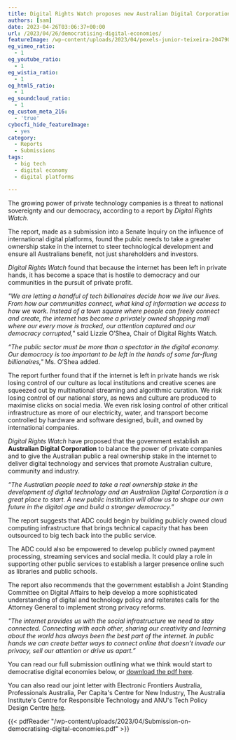 ```yaml
---
title: Digital Rights Watch proposes new Australian Digital Corporation to balance the scales with big tech
authors: [sam]
date: 2023-04-26T03:06:37+00:00
url: /2023/04/26/democratising-digital-economies/
featureImage: /wp-content/uploads/2023/04/pexels-junior-teixeira-2047905-scaled-e1682478278320.jpg
eg_vimeo_ratio:
  - 1
eg_youtube_ratio:
  - 1
eg_wistia_ratio:
  - 1
eg_html5_ratio:
  - 1
eg_soundcloud_ratio:
  - 1
eg_custom_meta_216:
  - 'true'
cybocfi_hide_featureImage:
  - yes
category:
  - Reports
  - Submissions
tags:
  - big tech
  - digital economy
  - digital platforms

---
```

The growing power of private technology companies is a threat to national sovereignty and our democracy, according to a report by _Digital Rights Watch_.

The report, made as a submission into a Senate Inquiry on the influence of international digital platforms, found the public needs to take a greater ownership stake in the internet to steer technological development and ensure all Australians benefit, not just shareholders and investors.

_Digital Rights Watch_ found that because the internet has been left in private hands, it has become a space that is hostile to democracy and our communities in the pursuit of private profit.

_"We are letting a handful of tech billionaires decide how we live our lives. From how our communities connect, what kind of information we access to how we work. Instead of a town square where people can freely connect and create, the internet has become a privately owned shopping mall where our every move is tracked, our attention captured and our democracy corrupted,"_ said Lizzie O&#8217;Shea, Chair of Digital Rights Watch.

_&#8220;The public sector must be more than a spectator in the digital economy. Our democracy is too important to be left in the hands of some far-flung billionaires,"_ Ms. O&#8217;Shea added.

The report further found that if the internet is left in private hands we risk losing control of our culture as local institutions and creative scenes are squeezed out by multinational streaming and algorithmic curation. We risk losing control of our national story, as news and culture are produced to maximise clicks on social media. We even risk losing control of other critical infrastructure as more of our electricity, water, and transport become controlled by hardware and software designed, built, and owned by international companies.

_Digital Rights Watch_ have proposed that the government establish an **Australian Digital Corporation** to balance the power of private companies and to give the Australian public a real ownership stake in the internet to deliver digital technology and services that promote Australian culture, community and industry.

_&#8220;The Australian people need to take a real ownership stake in the development of digital technology and an Australian Digital Corporation is a great place to start. A new public institution will allow us to shape our own future in the digital age and build a stronger democracy.&#8221;_

The report suggests that ADC could begin by building publicly owned cloud computing infrastructure that brings technical capacity that has been outsourced to big tech back into the public service.

The ADC could also be empowered to develop publicly owned payment processing, streaming services and social media. It could play a role in supporting other public services to establish a larger presence online such as libraries and public schools.

The report also recommends that the government establish a Joint Standing Committee on Digital Affairs to help develop a more sophisticated understanding of digital and technology policy and reiterates calls for the Attorney General to implement strong privacy reforms.

_"The internet provides us with the social infrastructure we need to stay connected. Connecting with each other, sharing our creativity and learning about the world has always been the best part of the internet. In public hands we can create better ways to connect online that doesn&#8217;t invade our privacy, sell our attention or drive us apart.&#8221;_

You can read our full submission outlining what we think would start to democratise digital economies below, or <span style="text-decoration: underline;"><a href="/wp-content/uploads/2023/04/Submission-on-democratising-digital-economies.pdf" target="_blank" rel="noreferrer noopener">download the pdf here</a></span>.

You can also read our joint letter with Electronic Frontiers Australia, Professionals Australia, Per Capita's Centre for New Industry, The Australia Institute's Centre for Responsible Technology and ANU's Tech Policy Design Centre <span style="text-decoration: underline;"><a href="/wp-content/uploads/2023/04/Joint-letter-on-a-Digital-Affairs-Committee.pdf" target="_blank" rel="noreferrer noopener">here</a></span>.

{{< pdfReader "/wp-content/uploads/2023/04/Submission-on-democratising-digital-economies.pdf" >}}
